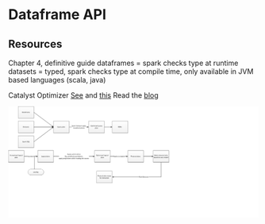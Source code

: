 # Dataframe API
## Resources
Chapter 4, definitive guide
dataframes = spark checks type at runtime
datasets = typed, spark checks type at compile time, only available in JVM based languages (scala, java)

Catalyst Optimizer
[See](https://youtu.be/5ajs8EIPWGI) and [this](https://youtu.be/GDeePbbCz2g)
Read the [blog](https://databricks.com/blog/2015/04/13/deep-dive-into-spark-sqls-catalyst-optimizer.html)

![](catalyst.jpeg)
